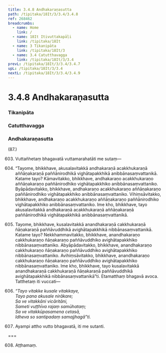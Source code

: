 ```yaml
---
title: 3.4.8 Andhakaraṇasutta
path: /tipitaka/18It/3/3.4/3.4.8
ref: 268462
breadcrumbs:
  - name: Home
    link: /
  - name: 18It Itivuttakapāḷi
    link: /tipitaka/18It
  - name: 3 Tikanipāta
    link: /tipitaka/18It/3
  - name: 3.4 Catutthavagga
    link: /tipitaka/18It/3/3.4
prevL: /tipitaka/18It/3/3.4/3.4.7
upL: /tipitaka/18It/3/3.4
nextL: /tipitaka/18It/3/3.4/3.4.9
---
```


# 3.4.8 Andhakaraṇasutta

### Tikanipāta

### Catutthavagga

### Andhakaraṇasutta

(87.)

603. Vuttañhetaṃ bhagavatā vuttamarahatāti me sutaṃ—

604. “Tayome, bhikkhave, akusalavitakkā andhakaraṇā acakkhukaraṇā aññāṇakaraṇā paññānirodhikā vighātapakkhikā anibbānasaṃvattanikā. Katame tayo? Kāmavitakko, bhikkhave, andhakaraṇo acakkhukaraṇo aññāṇakaraṇo paññānirodhiko vighātapakkhiko anibbānasaṃvattaniko. Byāpādavitakko, bhikkhave, andhakaraṇo acakkhukaraṇo aññāṇakaraṇo paññānirodhiko vighātapakkhiko anibbānasaṃvattaniko. Vihiṃsāvitakko, bhikkhave, andhakaraṇo acakkhukaraṇo aññāṇakaraṇo paññānirodhiko vighātapakkhiko anibbānasaṃvattaniko. Ime kho, bhikkhave, tayo akusalavitakkā andhakaraṇā acakkhukaraṇā aññāṇakaraṇā paññānirodhikā vighātapakkhikā anibbānasaṃvattanikā.

605. Tayome, bhikkhave, kusalavitakkā anandhakaraṇā cakkhukaraṇā ñāṇakaraṇā paññāvuddhikā avighātapakkhikā nibbānasaṃvattanikā. Katame tayo? Nekkhammavitakko, bhikkhave, anandhakaraṇo cakkhukaraṇo ñāṇakaraṇo paññāvuddhiko avighātapakkhiko nibbānasaṃvattaniko. Abyāpādavitakko, bhikkhave, anandhakaraṇo cakkhukaraṇo ñāṇakaraṇo paññāvuddhiko avighātapakkhiko nibbānasaṃvattaniko. Avihiṃsāvitakko, bhikkhave, anandhakaraṇo cakkhukaraṇo ñāṇakaraṇo paññāvuddhiko avighātapakkhiko nibbānasaṃvattaniko. Ime kho, bhikkhave, tayo kusalavitakkā anandhakaraṇā cakkhukaraṇā ñāṇakaraṇā paññāvuddhikā avighātapakkhikā nibbānasaṃvattanikā”ti. Etamatthaṃ bhagavā avoca. Tatthetaṃ iti vuccati—

606. _“Tayo vitakke kusale vitakkaye,_  
_Tayo pana akusale nirākare;_  
_Sa ve vitakkāni vicāritāni,_  
_Sameti vuṭṭhīva rajaṃ samūhataṃ;_  
_Sa ve vitakkūpasamena cetasā,_  
_Idheva so santipadaṃ samajjhagā”ti._  


607. Ayampi attho vutto bhagavatā, iti me sutanti.

===

608. Aṭṭhamaṃ.




